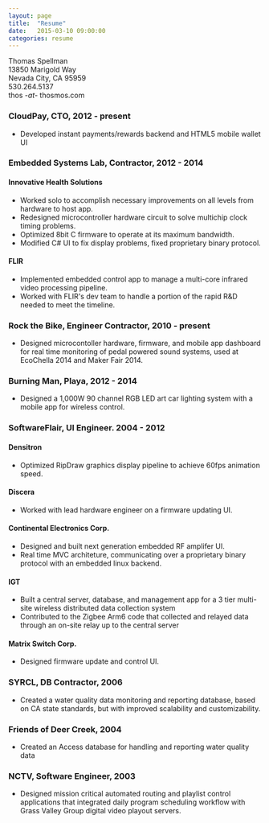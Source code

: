```yaml
---
layout: page
title:  "Resume"
date:   2015-03-10 09:00:00
categories: resume
---
```

Thomas Spellman <br>
13850 Marigold Way <br>
Nevada City, CA 95959 <br>
530.264.5137<br>
thos  *-at-*  thosmos.com


### CloudPay, CTO, 2012 - present

* Developed instant payments/rewards backend and HTML5 mobile wallet UI

### Embedded Systems Lab, Contractor, 2012 - 2014

#### Innovative Health Solutions

<ul>
<li>  Worked solo to accomplish necessary improvements on all levels from hardware to host app.</li>
<li>  Redesigned microcontroller hardware circuit to solve multichip clock timing problems.</li>
<li>  Optimized 8bit C firmware to operate at its maximum bandwidth.</li>
<li>  Modified C# UI to fix display problems, fixed proprietary binary protocol.</li>
</ul>

#### FLIR

* Implemented embedded control app to manage a multi-core infrared video processing pipeline.
* Worked with FLIR's dev team to handle a portion of the rapid R&D needed to meet the timeline.

### Rock the Bike, Engineer Contractor, 2010 - present

* Designed microcontoller hardware, firmware, and mobile app dashboard for real time monitoring of pedal powered sound systems, used at EcoChella 2014 and Maker Fair 2014.

### Burning Man, Playa, 2012 - 2014

* Designed a 1,000W 90 channel RGB LED art car lighting system with a mobile app for wireless control.

### SoftwareFlair, UI Engineer. 2004 - 2012

#### Densitron

* Optimized RipDraw graphics display pipeline to achieve 60fps animation speed.

#### Discera

* Worked with lead hardware engineer on a firmware updating UI.

#### Continental Electronics Corp.

* Designed and built next generation embedded RF amplifer UI.
* Real time MVC architeture, communicating over a proprietary binary protocol with an embedded linux backend.

#### IGT

* Built a central server, database, and management app for a 3 tier multi-site wireless distributed data collection system
* Contributed to the Zigbee Arm6 code that collected and relayed data through an on-site relay up to the central server  

#### Matrix Switch Corp.

* Designed firmware update and control UI.

### SYRCL, DB Contractor, 2006

* Created a water quality data monitoring and reporting database, based on CA state standards, but with improved scalability and customizability.

### Friends of Deer Creek, 2004

* Created an Access database for handling and reporting water quality data

### NCTV, Software Engineer, 2003

* Designed mission critical automated routing and playlist control applications that integrated daily program scheduling workflow with Grass Valley Group digital video playout servers.

